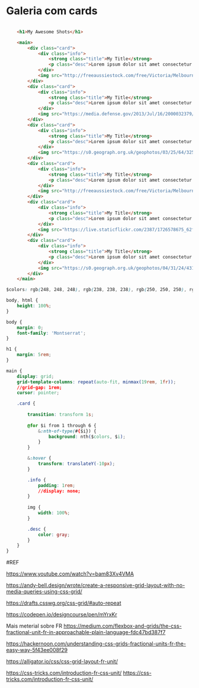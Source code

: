 # Galeria com cards


```html

    <h1>My Awesome Shots</h1>

    <main>
        <div class="card">
            <div class="info">
                <strong class="title">My Title</strong>
                <p class="desc">Lorem ipsum dolor sit amet consectetur adipisicing elit. Quia consectetur sapiente ipsam nihil velit quae ab unde quasi exercitationem esse</p>        
            </div>
            <img src="http://freeaussiestock.com/free/Victoria/Melbourne/slides/fed_square.jpg">
        </div>
        <div class="card">
            <div class="info">
                <strong class="title">My Title</strong>
                <p class="desc">Lorem ipsum dolor sit amet consectetur adipisicing elit. Quia consectetur sapiente ipsam nihil velit quae ab unde quasi exercitationem esse</p>        
            </div>
            <img src="https://media.defense.gov/2013/Jul/16/2000032379/-1/-1/0/130628-F-DQ639-002.JPG">
        </div>
        <div class="card">
            <div class="info">
                <strong class="title">My Title</strong>
                <p class="desc">Lorem ipsum dolor sit amet consectetur adipisicing elit. Quia consectetur sapiente ipsam nihil velit quae ab unde quasi exercitationem esse</p>        
            </div>
            <img src="https://s0.geograph.org.uk/geophotos/03/25/64/3256477_ec7d83ab.jpg">
        </div>
        <div class="card">
            <div class="info">
                <strong class="title">My Title</strong>
                <p class="desc">Lorem ipsum dolor sit amet consectetur adipisicing elit. Quia consectetur sapiente ipsam nihil velit quae ab unde quasi exercitationem esse</p>        
            </div>
            <img src="http://freeaussiestock.com/free/Victoria/Melbourne/slides/melbourne_museum_roof.jpg">
        </div>
        <div class="card">
            <div class="info">
                <strong class="title">My Title</strong>
                <p class="desc">Lorem ipsum dolor sit amet consectetur adipisicing elit. Quia consectetur sapiente ipsam nihil velit quae ab unde quasi exercitationem esse</p>        
            </div>
            <img src="https://live.staticflickr.com/2387/1726578675_62f09cb233_z.jpg">
        </div>
        <div class="card">
            <div class="info">
                <strong class="title">My Title</strong>
                <p class="desc">Lorem ipsum dolor sit amet consectetur adipisicing elit. Quia consectetur sapiente ipsam nihil velit quae ab unde quasi exercitationem esse</p>        
            </div>
            <img src="https://s0.geograph.org.uk/geophotos/04/31/24/4312454_79d0a1d8.jpg">
        </div>
    </main>
 ```

```css
$colors: rgb(248, 248, 248), rgb(238, 238, 238), rgb(250, 250, 250), rgb(207, 207, 207), rgb(245, 245, 245), rgb(212, 212, 212);

body, html {
    height: 100%;
}

body {
    margin: 0;
    font-family: 'Montserrat';
}

h1 {
    margin: 5rem;
}

main {
    display: grid;
    grid-template-columns: repeat(auto-fit, minmax(19rem, 1fr));
    //grid-gap: 1rem;
    cursor: pointer;

    .card {
        
        transition: transform 1s;
        
        @for $i from 1 through 6 {
            &:nth-of-type(#{$i}) {
                background: nth($colors, $i);
            }  
        }

        &:hover {
            transform: translateY(-10px);
        } 

        .info {
            padding: 1rem;
            //display: none;
        }
    
        img {
            width: 100%;
        }

        .desc {
            color: gray;
        }
    }
}
```


#REF

https://www.youtube.com/watch?v=bam83Xv4VMA

https://andy-bell.design/wrote/create-a-responsive-grid-layout-with-no-media-queries-using-css-grid/

https://drafts.csswg.org/css-grid/#auto-repeat

https://codepen.io/designcourse/pen/mYrxKr


Mais meterial sobre FR
https://medium.com/flexbox-and-grids/the-css-fractional-unit-fr-in-approachable-plain-language-fdc47bd387f7

https://hackernoon.com/understanding-css-grids-fractional-units-fr-the-easy-way-5f43ee008f29

https://alligator.io/css/css-grid-layout-fr-unit/

https://css-tricks.com/introduction-fr-css-unit/
https://css-tricks.com/introduction-fr-css-unit/
